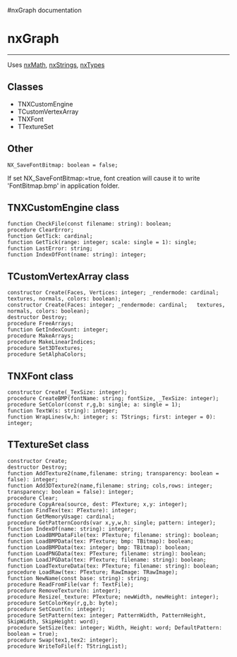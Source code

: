 #nxGraph documentation

# nxGraph #

---

Uses [nxMath](nxMath.md), [nxStrings](nxStrings.md), [nxTypes](nxTypes.md)

## Classes ##
  * TNXCustomEngine
  * TCustomVertexArray
  * TNXFont
  * TTextureSet

## Other ##

```
NX_SaveFontBitmap: boolean = false;
```
If set NX\_SaveFontBitmap:=true, font creation will cause it to write 'FontBitmap.bmp' in application folder.

## TNXCustomEngine class ##

```
function CheckFile(const filename: string): boolean;
procedure ClearError;
function GetTick: cardinal;
function GetTick(range: integer; scale: single = 1): single;
function LastError: string;
function IndexOfFont(name: string): integer;
```

## TCustomVertexArray class ##

```
constructor Create(Faces, Vertices: integer; _rendermode: cardinal;	textures, normals, colors: boolean);
constructor Create(Faces: integer; _rendermode: cardinal;	textures, normals, colors: boolean);
destructor Destroy;
procedure FreeArrays;
function GetIndexCount: integer;
procedure MakeArrays;
procedure MakeLinearIndices;
procedure Set3DTextures;
procedure SetAlphaColors;
```

## TNXFont class ##

```
constructor Create(_TexSize: integer);
procedure CreateBMP(fontName: string; fontSize, _TexSize: integer);
procedure SetColor(const r,g,b: single; a: single = 1);
function TextW(s: string): integer;
function WrapLines(w,h: integer; s: TStrings; first: integer = 0): integer;
```

## TTextureSet class ##

```
constructor Create;
destructor Destroy;
function AddTexture2(name,filename: string; transparency: boolean = false): integer;
function Add3DTexture2(name,filename: string; cols,rows: integer; transparency: boolean = false): integer;
procedure Clear;
procedure CopyArea(source, dest: PTexture; x,y: integer);
function FindTex(tex: PTexture): integer;
function GetMemoryUsage: cardinal;
procedure GetPatternCoords(var x,y,w,h: single; pattern: integer);
function IndexOf(name: string): integer;
function LoadBMPDataFile(tex: PTexture; filename: string): boolean;
function LoadBMPData(tex: PTexture; bmp: TBitmap): boolean;
function LoadBMPData(tex: integer; bmp: TBitmap): boolean;
function LoadPNGData(tex: PTexture; filename: string): boolean;
function LoadJPGData(tex: PTexture; filename: string): boolean;
function LoadTextureData(tex: PTexture; filename: string): boolean;
procedure LoadRaw(tex: PTexture; RawImage: TRawImage);
function NewName(const base: string): string;
procedure ReadFromFile(var f: TextFile);
procedure RemoveTexture(n: integer);
procedure Resize(_texture: PTexture; newWidth, newHeight: integer);
procedure SetColorKey(r,g,b: byte);
procedure SetCount(n: integer);
procedure SetPattern(tex: integer; PatternWidth, PatternHeight, SkipWidth, SkipHeight: word);
procedure SetSize(tex: integer; Width, Height: word; DefaultPattern: boolean = true);
procedure Swap(tex1,tex2: integer);
procedure WriteToFile(f: TStringList);
```